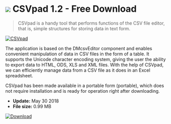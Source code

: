 # ![](https://cdn.softexe.net/static/icon/win.gif) CSVpad 1.2 - Free Download

> CSVpad is a handy tool that performs functions of the CSV file editor, that is, simple structures for storing data in text form.

[![CSVpad](https:https://tse1.mm.bing.net/th?id=OIP.jt_Sj2-sTFcEocUzkX_bmAHaE7&pid=Api)](https://softexe.net/win/business/other/csvpad:pRpgp.html)

The application is based on the DMcsvEditor component and enables convenient manipulation of data in CSV files in the form of a table. It supports the Unicode character encoding system, giving the user the ability to export data to HTML, ODS, XLS and XML files. With the help of CSVpad, we can efficiently manage data from a CSV file as it does in an Excel spreadsheet.
 
 CSVpad has been made available in a portable form (portable), which does not require installation and is ready for operation right after downloading.


- **Update:** May 30 2018
- **File size:** 0.99 MB

[![Download](https://cdn.softexe.net/static/img/download.png)](https://softexe.net/win/business/other/csvpad:pRpgp.html)

